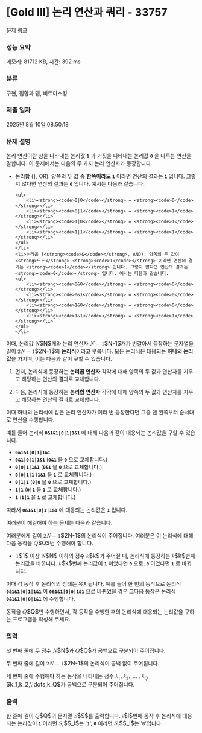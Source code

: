# [Gold III] 논리 연산과 쿼리 - 33757 

[문제 링크](https://www.acmicpc.net/problem/33757) 

### 성능 요약

메모리: 81712 KB, 시간: 392 ms

### 분류

구현, 집합과 맵, 비트마스킹

### 제출 일자

2025년 8월 10일 08:50:18

### 문제 설명

<p>논리 연산이란 참을 나타내는 논리값 <strong><code>1</code></strong> 과 거짓을 나타내는 논리값 <strong><code>0</code></strong> 을 다루는 연산을 말합니다. 이 문제에서는 다음의 두 가지 논리 연산자가 등장합니다.</p>

<ul>
	<li>논리합 (<strong><code>|</code></strong>, OR): 양쪽의 두 값 중 <strong>한쪽이라도</strong> <strong><code>1</code></strong> 이라면 연산의 결과는 <strong><code>1</code></strong> 입니다. 그렇지 않다면 연산의 결과는 <strong><code>0</code></strong> 입니다. 예시는 다음과 같습니다.

	<ul>
		<li><strong><code>0|0</code></strong> = <strong><code>0</code></strong></li>
		<li><strong><code>0|1</code></strong> = <strong><code>1</code></strong></li>
		<li><strong><code>1|0</code></strong> = <strong><code>1</code></strong></li>
		<li><strong><code>1|1</code></strong> = <strong><code>1</code></strong></li>
	</ul>
	</li>
	<li>논리곱 (<strong><code>&</code></strong>, AND): 양쪽의 두 값이 <strong>모두</strong> <strong><code>1</code></strong> 이라면 연산의 결과는 <strong><code>1</code></strong> 입니다. 그렇지 않다면 연산의 결과는 <strong><code>0</code></strong> 입니다. 예시는 다음과 같습니다.
	<ul>
		<li><strong><code>0&0</code></strong> = <strong><code>0</code></strong></li>
		<li><strong><code>0&1</code></strong> = <strong><code>0</code></strong></li>
		<li><strong><code>1&0</code></strong> = <strong><code>0</code></strong></li>
		<li><strong><code>1&1</code></strong> = <strong><code>1</code></strong></li>
	</ul>
	</li>
</ul>

<p>이때, 논리값 <mjx-container class="MathJax" jax="CHTML" style="font-size: 109%; position: relative;"><mjx-math class="MJX-TEX" aria-hidden="true"><mjx-mi class="mjx-i"><mjx-c class="mjx-c1D441 TEX-I"></mjx-c></mjx-mi></mjx-math><mjx-assistive-mml unselectable="on" display="inline"><math xmlns="http://www.w3.org/1998/Math/MathML"><mi>N</mi></math></mjx-assistive-mml><span aria-hidden="true" class="no-mathjax mjx-copytext">$N$</span></mjx-container>개와 논리 연산자 <mjx-container class="MathJax" jax="CHTML" style="font-size: 109%; position: relative;"><mjx-math class="MJX-TEX" aria-hidden="true"><mjx-mi class="mjx-i"><mjx-c class="mjx-c1D441 TEX-I"></mjx-c></mjx-mi><mjx-mo class="mjx-n" space="3"><mjx-c class="mjx-c2212"></mjx-c></mjx-mo><mjx-mn class="mjx-n" space="3"><mjx-c class="mjx-c31"></mjx-c></mjx-mn></mjx-math><mjx-assistive-mml unselectable="on" display="inline"><math xmlns="http://www.w3.org/1998/Math/MathML"><mi>N</mi><mo>−</mo><mn>1</mn></math></mjx-assistive-mml><span aria-hidden="true" class="no-mathjax mjx-copytext">$N-1$</span></mjx-container>개가 번갈아서 등장하는 문자열을 길이 <mjx-container class="MathJax" jax="CHTML" style="font-size: 109%; position: relative;"><mjx-math class="MJX-TEX" aria-hidden="true"><mjx-mn class="mjx-n"><mjx-c class="mjx-c32"></mjx-c></mjx-mn><mjx-mi class="mjx-i"><mjx-c class="mjx-c1D441 TEX-I"></mjx-c></mjx-mi><mjx-mo class="mjx-n" space="3"><mjx-c class="mjx-c2212"></mjx-c></mjx-mo><mjx-mn class="mjx-n" space="3"><mjx-c class="mjx-c31"></mjx-c></mjx-mn></mjx-math><mjx-assistive-mml unselectable="on" display="inline"><math xmlns="http://www.w3.org/1998/Math/MathML"><mn>2</mn><mi>N</mi><mo>−</mo><mn>1</mn></math></mjx-assistive-mml><span aria-hidden="true" class="no-mathjax mjx-copytext">$2N-1$</span></mjx-container>의 <strong>논리식</strong>이라고 부릅니다. 모든 논리식은 대응되는 <strong>하나의 논리값</strong>을 가지며, 이는 다음과 같이 구할 수 있습니다.</p>

<ol>
	<li>
	<p>먼저, 논리식에 등장하는 <strong>논리곱 연산자</strong> 각각에 대해 양쪽의 두 값과 연산자를 지우고 해당하는 연산의 결과로 교체합니다.</p>
	</li>
	<li>
	<p>다음, 논리식에 등장하는 <strong>논리합 연산자</strong> 각각에 대해 양쪽의 두 값과 연산자를 지우고 해당하는 연산의 결과로 교체합니다.</p>
	</li>
</ol>

<p>이때 하나의 논리식에 같은 논리 연산자가 여러 번 등장한다면 그중 맨 왼쪽부터 순서대로 연산을 수행합니다.</p>

<p>예를 들어 논리식 <strong><code>0&1&1|0|1|1&1</code></strong> 에 대해 다음과 같이 대응되는 논리값을 구할 수 있습니다.</p>

<ul>
	<li><strong><code>0&1&1|0|1|1&1</code></strong></li>
	<li><strong><code>0&1|0|1|1&1</code></strong> (<strong><code>0&1</code></strong> 을 <strong><code>0</code></strong> 으로 교체합니다.)</li>
	<li><strong><code>0|0|1|1&1</code></strong> (<strong><code>0&1</code></strong> 을 <strong><code>0</code></strong> 으로 교체합니다.)</li>
	<li><strong><code>0|0|1|1</code></strong> (<strong><code>1&1</code></strong> 을 <strong><code>1</code></strong> 로 교체합니다.)</li>
	<li><strong><code>0|1|1</code></strong> (<strong><code>0|0</code></strong> 을 <strong><code>0</code></strong> 으로 교체합니다.)</li>
	<li><strong><code>1|1</code></strong> (<strong><code>0|1</code></strong> 을 <strong><code>1</code></strong> 로 교체합니다.)</li>
	<li><strong><code>1</code></strong> (<strong><code>1|1</code></strong> 을 <strong><code>1</code></strong> 로 교체합니다.)</li>
</ul>

<p>따라서 <strong><code>0&1&1|0|1|1&1</code></strong> 에 대응되는 논리값은 <strong><code>1</code></strong> 입니다.</p>

<p>여러분이 해결해야 하는 문제는 다음과 같습니다.</p>

<p>여러분에게 길이 <mjx-container class="MathJax" jax="CHTML" style="font-size: 109%; position: relative;"><mjx-math class="MJX-TEX" aria-hidden="true"><mjx-mn class="mjx-n"><mjx-c class="mjx-c32"></mjx-c></mjx-mn><mjx-mi class="mjx-i"><mjx-c class="mjx-c1D441 TEX-I"></mjx-c></mjx-mi><mjx-mo class="mjx-n" space="3"><mjx-c class="mjx-c2212"></mjx-c></mjx-mo><mjx-mn class="mjx-n" space="3"><mjx-c class="mjx-c31"></mjx-c></mjx-mn></mjx-math><mjx-assistive-mml unselectable="on" display="inline"><math xmlns="http://www.w3.org/1998/Math/MathML"><mn>2</mn><mi>N</mi><mo>−</mo><mn>1</mn></math></mjx-assistive-mml><span aria-hidden="true" class="no-mathjax mjx-copytext">$2N-1$</span></mjx-container>의 논리식이 주어집니다. 여러분은 이 논리식에 대해 다음 동작을 <mjx-container class="MathJax" jax="CHTML" style="font-size: 109%; position: relative;"><mjx-math class="MJX-TEX" aria-hidden="true"><mjx-mi class="mjx-i"><mjx-c class="mjx-c1D444 TEX-I"></mjx-c></mjx-mi></mjx-math><mjx-assistive-mml unselectable="on" display="inline"><math xmlns="http://www.w3.org/1998/Math/MathML"><mi>Q</mi></math></mjx-assistive-mml><span aria-hidden="true" class="no-mathjax mjx-copytext">$Q$</span></mjx-container>번 수행해야 합니다.</p>

<ul>
	<li><mjx-container class="MathJax" jax="CHTML" style="font-size: 109%; position: relative;"> <mjx-math class="MJX-TEX" aria-hidden="true"><mjx-mn class="mjx-n"><mjx-c class="mjx-c31"></mjx-c></mjx-mn></mjx-math><mjx-assistive-mml unselectable="on" display="inline"><math xmlns="http://www.w3.org/1998/Math/MathML"><mn>1</mn></math></mjx-assistive-mml><span aria-hidden="true" class="no-mathjax mjx-copytext">$1$</span></mjx-container> 이상 <mjx-container class="MathJax" jax="CHTML" style="font-size: 109%; position: relative;"><mjx-math class="MJX-TEX" aria-hidden="true"><mjx-mi class="mjx-i"><mjx-c class="mjx-c1D441 TEX-I"></mjx-c></mjx-mi></mjx-math><mjx-assistive-mml unselectable="on" display="inline"><math xmlns="http://www.w3.org/1998/Math/MathML"><mi>N</mi></math></mjx-assistive-mml><span aria-hidden="true" class="no-mathjax mjx-copytext">$N$</span></mjx-container> 이하의 정수 <mjx-container class="MathJax" jax="CHTML" style="font-size: 109%; position: relative;"><mjx-math class="MJX-TEX" aria-hidden="true"><mjx-mi class="mjx-i"><mjx-c class="mjx-c1D458 TEX-I"></mjx-c></mjx-mi></mjx-math><mjx-assistive-mml unselectable="on" display="inline"><math xmlns="http://www.w3.org/1998/Math/MathML"><mi>k</mi></math></mjx-assistive-mml><span aria-hidden="true" class="no-mathjax mjx-copytext">$k$</span></mjx-container>가 주어질 때, 논리식에 등장하는 <mjx-container class="MathJax" jax="CHTML" style="font-size: 109%; position: relative;"><mjx-math class="MJX-TEX" aria-hidden="true"><mjx-mi class="mjx-i"><mjx-c class="mjx-c1D458 TEX-I"></mjx-c></mjx-mi></mjx-math><mjx-assistive-mml unselectable="on" display="inline"><math xmlns="http://www.w3.org/1998/Math/MathML"><mi>k</mi></math></mjx-assistive-mml><span aria-hidden="true" class="no-mathjax mjx-copytext">$k$</span></mjx-container>번째 논리값을 바꿉니다. <mjx-container class="MathJax" jax="CHTML" style="font-size: 109%; position: relative;"><mjx-math class="MJX-TEX" aria-hidden="true"><mjx-mi class="mjx-i"><mjx-c class="mjx-c1D458 TEX-I"></mjx-c></mjx-mi></mjx-math><mjx-assistive-mml unselectable="on" display="inline"><math xmlns="http://www.w3.org/1998/Math/MathML"><mi>k</mi></math></mjx-assistive-mml><span aria-hidden="true" class="no-mathjax mjx-copytext">$k$</span></mjx-container>번째 논리값이 <strong><code>1</code></strong> 이었다면 <strong><code>0</code></strong> 으로, <strong><code>0</code></strong> 이었다면 <strong><code>1</code></strong> 로 바뀝니다.</li>
</ul>

<p>이때 각 동작 후 논리식의 상태는 유지됩니다. 예를 들어 한 번의 동작으로 논리식 <strong><code>0&1&1|0|1|1&1</code></strong> 이 <strong><code>0&1&1|0|0|1&1</code></strong> 으로 바뀌었을 경우 그다음 동작은 논리식 <strong><code>0&1&1|0|0|1&1</code></strong> 에 수행합니다.</p>

<p>동작을 <mjx-container class="MathJax" jax="CHTML" style="font-size: 109%; position: relative;"><mjx-math class="MJX-TEX" aria-hidden="true"><mjx-mi class="mjx-i"><mjx-c class="mjx-c1D444 TEX-I"></mjx-c></mjx-mi></mjx-math><mjx-assistive-mml unselectable="on" display="inline"><math xmlns="http://www.w3.org/1998/Math/MathML"><mi>Q</mi></math></mjx-assistive-mml><span aria-hidden="true" class="no-mathjax mjx-copytext">$Q$</span></mjx-container>번 수행하면서, 각 동작을 수행한 후의 논리식에 대응되는 논리값을 구하는 프로그램을 작성해 주세요.</p>

### 입력 

 <p>첫 번째 줄에 두 정수 <mjx-container class="MathJax" jax="CHTML" style="font-size: 109%; position: relative;"><mjx-math class="MJX-TEX" aria-hidden="true"><mjx-mi class="mjx-i"><mjx-c class="mjx-c1D441 TEX-I"></mjx-c></mjx-mi></mjx-math><mjx-assistive-mml unselectable="on" display="inline"><math xmlns="http://www.w3.org/1998/Math/MathML"><mi>N</mi></math></mjx-assistive-mml><span aria-hidden="true" class="no-mathjax mjx-copytext">$N$</span></mjx-container>과 <mjx-container class="MathJax" jax="CHTML" style="font-size: 109%; position: relative;"><mjx-math class="MJX-TEX" aria-hidden="true"><mjx-mi class="mjx-i"><mjx-c class="mjx-c1D444 TEX-I"></mjx-c></mjx-mi></mjx-math><mjx-assistive-mml unselectable="on" display="inline"><math xmlns="http://www.w3.org/1998/Math/MathML"><mi>Q</mi></math></mjx-assistive-mml><span aria-hidden="true" class="no-mathjax mjx-copytext">$Q$</span></mjx-container>가 공백으로 구분되어 주어집니다.</p>

<p>두 번째 줄에 길이 <mjx-container class="MathJax" jax="CHTML" style="font-size: 109%; position: relative;"><mjx-math class="MJX-TEX" aria-hidden="true"><mjx-mn class="mjx-n"><mjx-c class="mjx-c32"></mjx-c></mjx-mn><mjx-mi class="mjx-i"><mjx-c class="mjx-c1D441 TEX-I"></mjx-c></mjx-mi><mjx-mo class="mjx-n" space="3"><mjx-c class="mjx-c2212"></mjx-c></mjx-mo><mjx-mn class="mjx-n" space="3"><mjx-c class="mjx-c31"></mjx-c></mjx-mn></mjx-math><mjx-assistive-mml unselectable="on" display="inline"><math xmlns="http://www.w3.org/1998/Math/MathML"><mn>2</mn><mi>N</mi><mo>−</mo><mn>1</mn></math></mjx-assistive-mml><span aria-hidden="true" class="no-mathjax mjx-copytext">$2N-1$</span></mjx-container>의 논리식이 공백 없이 주어집니다.</p>

<p>세 번째 줄에 수행해야 하는 동작을 나타내는 정수 <mjx-container class="MathJax" jax="CHTML" style="font-size: 109%; position: relative;"><mjx-math class="MJX-TEX" aria-hidden="true"><mjx-msub><mjx-mi class="mjx-i"><mjx-c class="mjx-c1D458 TEX-I"></mjx-c></mjx-mi><mjx-script style="vertical-align: -0.15em;"><mjx-mn class="mjx-n" size="s"><mjx-c class="mjx-c31"></mjx-c></mjx-mn></mjx-script></mjx-msub><mjx-mo class="mjx-n"><mjx-c class="mjx-c2C"></mjx-c></mjx-mo><mjx-msub space="2"><mjx-mi class="mjx-i"><mjx-c class="mjx-c1D458 TEX-I"></mjx-c></mjx-mi><mjx-script style="vertical-align: -0.15em;"><mjx-mn class="mjx-n" size="s"><mjx-c class="mjx-c32"></mjx-c></mjx-mn></mjx-script></mjx-msub><mjx-mo class="mjx-n"><mjx-c class="mjx-c2C"></mjx-c></mjx-mo><mjx-mo class="mjx-n" space="2"><mjx-c class="mjx-c2026"></mjx-c></mjx-mo><mjx-mo class="mjx-n" space="2"><mjx-c class="mjx-c2C"></mjx-c></mjx-mo><mjx-msub space="2"><mjx-mi class="mjx-i"><mjx-c class="mjx-c1D458 TEX-I"></mjx-c></mjx-mi><mjx-script style="vertical-align: -0.15em;"><mjx-mi class="mjx-i" size="s"><mjx-c class="mjx-c1D444 TEX-I"></mjx-c></mjx-mi></mjx-script></mjx-msub></mjx-math><mjx-assistive-mml unselectable="on" display="inline"><math xmlns="http://www.w3.org/1998/Math/MathML"><msub><mi>k</mi><mn>1</mn></msub><mo>,</mo><msub><mi>k</mi><mn>2</mn></msub><mo>,</mo><mo>…</mo><mo>,</mo><msub><mi>k</mi><mi>Q</mi></msub></math></mjx-assistive-mml><span aria-hidden="true" class="no-mathjax mjx-copytext">$k_1,k_2,\ldots,k_Q$</span></mjx-container>가 공백으로 구분되어 주어집니다.</p>

### 출력 

 <p>한 줄에 길이 <mjx-container class="MathJax" jax="CHTML" style="font-size: 109%; position: relative;"><mjx-math class="MJX-TEX" aria-hidden="true"><mjx-mi class="mjx-i"><mjx-c class="mjx-c1D444 TEX-I"></mjx-c></mjx-mi></mjx-math><mjx-assistive-mml unselectable="on" display="inline"><math xmlns="http://www.w3.org/1998/Math/MathML"><mi>Q</mi></math></mjx-assistive-mml><span aria-hidden="true" class="no-mathjax mjx-copytext">$Q$</span></mjx-container>의 문자열 <mjx-container class="MathJax" jax="CHTML" style="font-size: 109%; position: relative;"><mjx-math class="MJX-TEX" aria-hidden="true"><mjx-mi class="mjx-i"><mjx-c class="mjx-c1D446 TEX-I"></mjx-c></mjx-mi></mjx-math><mjx-assistive-mml unselectable="on" display="inline"><math xmlns="http://www.w3.org/1998/Math/MathML"><mi>S</mi></math></mjx-assistive-mml><span aria-hidden="true" class="no-mathjax mjx-copytext">$S$</span></mjx-container>를 출력합니다. <mjx-container class="MathJax" jax="CHTML" style="font-size: 109%; position: relative;"><mjx-math class="MJX-TEX" aria-hidden="true"><mjx-mi class="mjx-i"><mjx-c class="mjx-c1D456 TEX-I"></mjx-c></mjx-mi></mjx-math><mjx-assistive-mml unselectable="on" display="inline"><math xmlns="http://www.w3.org/1998/Math/MathML"><mi>i</mi></math></mjx-assistive-mml><span aria-hidden="true" class="no-mathjax mjx-copytext">$i$</span></mjx-container>번째 동작 후 논리식에 대응되는 논리값이 <strong><code>1</code></strong> 이라면 <mjx-container class="MathJax" jax="CHTML" style="font-size: 109%; position: relative;"><mjx-math class="MJX-TEX" aria-hidden="true"><mjx-msub><mjx-mi class="mjx-i"><mjx-c class="mjx-c1D446 TEX-I"></mjx-c></mjx-mi><mjx-script style="vertical-align: -0.15em; margin-left: -0.032em;"><mjx-mi class="mjx-i" size="s"><mjx-c class="mjx-c1D456 TEX-I"></mjx-c></mjx-mi></mjx-script></mjx-msub></mjx-math><mjx-assistive-mml unselectable="on" display="inline"><math xmlns="http://www.w3.org/1998/Math/MathML"><msub><mi>S</mi><mi>i</mi></msub></math></mjx-assistive-mml><span aria-hidden="true" class="no-mathjax mjx-copytext">$S_i$</span></mjx-container>는 '<code>1</code>', <strong><code>0</code></strong> 이라면 <mjx-container class="MathJax" jax="CHTML" style="font-size: 109%; position: relative;"><mjx-math class="MJX-TEX" aria-hidden="true"><mjx-msub><mjx-mi class="mjx-i"><mjx-c class="mjx-c1D446 TEX-I"></mjx-c></mjx-mi><mjx-script style="vertical-align: -0.15em; margin-left: -0.032em;"><mjx-mi class="mjx-i" size="s"><mjx-c class="mjx-c1D456 TEX-I"></mjx-c></mjx-mi></mjx-script></mjx-msub></mjx-math><mjx-assistive-mml unselectable="on" display="inline"><math xmlns="http://www.w3.org/1998/Math/MathML"><msub><mi>S</mi><mi>i</mi></msub></math></mjx-assistive-mml><span aria-hidden="true" class="no-mathjax mjx-copytext">$S_i$</span></mjx-container>는 '<code>0</code>'입니다.</p>

